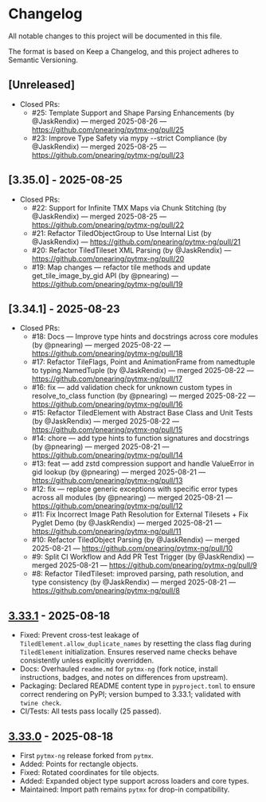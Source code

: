 # Changelog

All notable changes to this project will be documented in this file.

The format is based on Keep a Changelog, and this project adheres to
Semantic Versioning.

## [Unreleased]
- Closed PRs:
  - #25: Template Support and Shape Parsing Enhancements (by @JaskRendix) — merged 2025-08-26 — https://github.com/pnearing/pytmx-ng/pull/25
  - #23: Improve Type Safety via mypy --strict Compliance (by @JaskRendix) — merged 2025-08-25 — https://github.com/pnearing/pytmx-ng/pull/23

## [3.35.0] - 2025-08-25

- Closed PRs:
  - #22: Support for Infinite TMX Maps via Chunk Stitching (by @JaskRendix) — merged 2025-08-25 — https://github.com/pnearing/pytmx-ng/pull/22
  - #21: Refactor TiledObjectGroup to Use Internal List (by @JaskRendix) — https://github.com/pnearing/pytmx-ng/pull/21
  - #20: Refactor TiledTileset XML Parsing (by @JaskRendix) — https://github.com/pnearing/pytmx-ng/pull/20
  - #19: Map changes — refactor tile methods and update get_tile_image_by_gid API (by @pnearing) — https://github.com/pnearing/pytmx-ng/pull/19

## [3.34.1] - 2025-08-23

- Closed PRs:
  - #18: Docs — Improve type hints and docstrings across core modules (by @pnearing) — merged 2025-08-22 — https://github.com/pnearing/pytmx-ng/pull/18
  - #17: Refactor TileFlags, Point and AnimationFrame from namedtuple to typing.NamedTuple (by @JaskRendix) — merged 2025-08-22 — https://github.com/pnearing/pytmx-ng/pull/17
  - #16: fix — add validation check for unknown custom types in resolve_to_class function (by @pnearing) — merged 2025-08-22 — https://github.com/pnearing/pytmx-ng/pull/16
  - #15: Refactor TiledElement with Abstract Base Class and Unit Tests (by @JaskRendix) — merged 2025-08-22 — https://github.com/pnearing/pytmx-ng/pull/15
  - #14: chore — add type hints to function signatures and docstrings (by @pnearing) — merged 2025-08-21 — https://github.com/pnearing/pytmx-ng/pull/14
  - #13: feat — add zstd compression support and handle ValueError in gid lookup (by @pnearing) — merged 2025-08-21 — https://github.com/pnearing/pytmx-ng/pull/13
  - #12: fix — replace generic exceptions with specific error types across all modules (by @pnearing) — merged 2025-08-21 — https://github.com/pnearing/pytmx-ng/pull/12
  - #11: Fix Incorrect Image Path Resolution for External Tilesets + Fix Pyglet Demo (by @JaskRendix) — merged 2025-08-21 — https://github.com/pnearing/pytmx-ng/pull/11
  - #10: Refactor TiledObject Parsing (by @JaskRendix) — merged 2025-08-21 — https://github.com/pnearing/pytmx-ng/pull/10
  - #9: Split CI Workflow and Add PR Test Trigger (by @JaskRendix) — merged 2025-08-21 — https://github.com/pnearing/pytmx-ng/pull/9
  - #8: Refactor TiledTileset: improved parsing, path resolution, and type consistency (by @JaskRendix) — merged 2025-08-21 — https://github.com/pnearing/pytmx-ng/pull/8

## [3.33.1] - 2025-08-18

- Fixed: Prevent cross-test leakage of `TiledElement.allow_duplicate_names` by
  resetting the class flag during `TiledElement` initialization. Ensures reserved
  name checks behave consistently unless explicitly overridden.
- Docs: Overhauled `readme.md` for `pytmx-ng` (fork notice, install instructions,
  badges, and notes on differences from upstream).
- Packaging: Declared README content type in `pyproject.toml` to ensure correct
  rendering on PyPI; version bumped to 3.33.1; validated with `twine check`.
- CI/Tests: All tests pass locally (25 passed).

## [3.33.0] - 2025-08-18

- First `pytmx-ng` release forked from `pytmx`.
- Added: Points for rectangle objects.
- Fixed: Rotated coordinates for tile objects.
- Added: Expanded object type support across loaders and core types.
- Maintained: Import path remains `pytmx` for drop-in compatibility.

[3.33.1]: https://pypi.org/project/pytmx-ng/3.33.1/
[3.33.0]: https://pypi.org/project/pytmx-ng/3.33.0/

